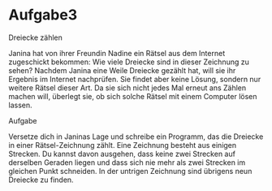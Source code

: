 # Aufgabe3
Dreiecke zählen  

Janina hat von ihrer Freundin Nadine ein Rätsel aus dem Internet zugeschickt bekommen:
Wie viele Dreiecke sind in dieser Zeichnung zu sehen?
Nachdem Janina eine Weile Dreiecke gezählt hat, will sie ihr Ergebnis im Internet nachprüfen.
Sie findet aber keine Lösung, sondern nur weitere Rätsel dieser Art.
Da sie sich nicht jedes Mal erneut ans Zählen machen will, überlegt sie, ob sich solche Rätsel mit einem Computer lösen lassen.  

Aufgabe 

Versetze dich in Janinas Lage und schreibe ein Programm, das die Dreiecke in einer Rätsel-Zeichnung zählt.
Eine Zeichnung besteht aus einigen Strecken.
Du kannst davon ausgehen, dass keine zwei Strecken auf derselben Geraden liegen und dass sich nie mehr als zwei Strecken im gleichen Punkt schneiden.
In der untrigen Zeichnung sind übrigens neun Dreiecke zu finden. 
